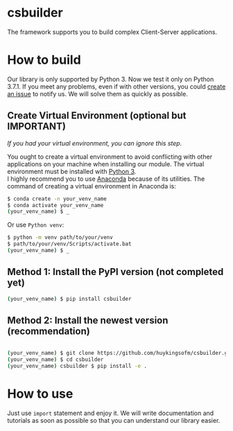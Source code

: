 # csbuilder
The framework supports you to build complex Client-Server applications.

# How to build
Our library is only supported by Python 3. Now we test it only on Python 3.7.1. If you meet any problems, even if with other versions, you could [create an issue](https://github.com/huykingsofm/csbuilder/issues) to notify us. We will solve them as quickly as possible.  

## Create Virtual Environment (optional but IMPORTANT)
*If you had your virtual environment, you can ignore this step.* 

You ought to create a virtual environment to avoid conflicting with other applications on your machine when installing our module. The virtual environment must be installed with [Python 3](https://www.python.org/downloads).  
I highly recommend you to use [Anaconda](https://www.anaconda.com/products/individual) because of its utilities. The command of creating a virtual environment in Anaconda is:
```bash
$ conda create -n your_venv_name
$ conda activate your_venv_name
(your_venv_name) $ _ 
```

Or use `Python venv`:
```bash
$ python -m venv path/to/your/venv
$ path/to/your/venv/Scripts/activate.bat
(your_venv_name) $ _
```

## Method 1: Install the PyPI version (not completed yet)
```bash
(your_venv_name) $ pip install csbuilder
```

## Method 2: Install the newest version (recommendation)

```bash

(your_venv_name) $ git clone https://github.com/huykingsofm/csbuilder.git
(your_venv_name) $ cd csbuilder
(your_venv_name) csbuilder $ pip install -e .
```

# How to use
Just use `import` statement and enjoy it. We will write documentation and tutorials as soon as possible so that you can understand our library easier.

```python
```
